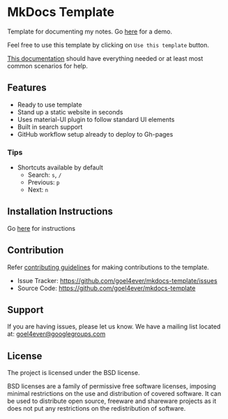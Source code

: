 # MkDocs Template

Template for documenting my notes. Go [here](https://goel4ever.github.io/mkdocs-template/) for a demo.

Feel free to use this template by clicking on `Use this template` button.

[This documentation](./docs/README.md) should have everything needed or at least most common scenarios for help.

## Features

- Ready to use template
- Stand up a static website in seconds
- Uses material-UI plugin to follow standard UI elements
- Built in search support
- GitHub workflow setup already to deploy to Gh-pages

### Tips

- Shortcuts available by default
  - Search: `s`, `/`
  - Previous: `p`
  - Next: `n`

## Installation Instructions

Go [here](./docs/local-development.md) for instructions

## Contribution

Refer [contributing guidelines](./docs/CONTRIBUTING.md) for making contributions to the template.

- Issue Tracker: https://github.com/goel4ever/mkdocs-template/issues
- Source Code: https://github.com/goel4ever/mkdocs-template

Support
-------

If you are having issues, please let us know.
We have a mailing list located at: goel4ever@googlegroups.com

License
-------

The project is licensed under the BSD license.

BSD licenses are a family of permissive free software licenses, imposing minimal restrictions on the use and distribution of covered software. It can be used to distribute open source, freeware and shareware projects as it does not put any restrictions on the redistribution of software.
